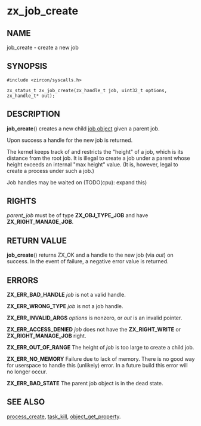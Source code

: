 # zx_job_create

## NAME

job_create - create a new job

## SYNOPSIS

```
#include <zircon/syscalls.h>

zx_status_t zx_job_create(zx_handle_t job, uint32_t options, zx_handle_t* out);

```

## DESCRIPTION

**job_create**() creates a new child [job object](../objects/job.md) given a
parent job.

Upon success a handle for the new job is returned.

The kernel keeps track of and restricts the "height" of a job, which is its
distance from the root job. It is illegal to create a job under a parent whose
height exceeds an internal "max height" value. (It is, however, legal to create
a process under such a job.)

Job handles may be waited on (TODO(cpu): expand this)

## RIGHTS

<!-- Updated by scripts/update-docs-from-abigen, do not edit this section manually. -->

*parent_job* must be of type **ZX_OBJ_TYPE_JOB** and have **ZX_RIGHT_MANAGE_JOB**.

## RETURN VALUE

**job_create**() returns ZX_OK and a handle to the new job
(via *out*) on success.  In the event of failure, a negative error value
is returned.

## ERRORS

**ZX_ERR_BAD_HANDLE**  *job* is not a valid handle.

**ZX_ERR_WRONG_TYPE**  *job* is not a job handle.

**ZX_ERR_INVALID_ARGS**  *options* is nonzero, or *out* is an invalid pointer.

**ZX_ERR_ACCESS_DENIED**  *job* does not have the **ZX_RIGHT_WRITE** or **ZX_RIGHT_MANAGE_JOB** right.

**ZX_ERR_OUT_OF_RANGE**  The height of *job* is too large to create a child job.

**ZX_ERR_NO_MEMORY**  Failure due to lack of memory.
There is no good way for userspace to handle this (unlikely) error.
In a future build this error will no longer occur.

**ZX_ERR_BAD_STATE**  The parent job object is in the dead state.

## SEE ALSO

[process_create](process_create.md),
[task_kill](task_kill.md),
[object_get_property](object_get_property.md).
